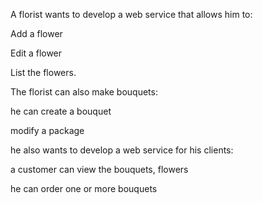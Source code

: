 A florist wants to develop a web service that allows him to:

Add a flower

Edit a flower

List the flowers.

The florist can also make bouquets:

he can create a bouquet

modify a package

he also wants to develop a web service for his clients:

a customer can view the bouquets, flowers

he can order one or more bouquets

